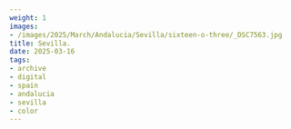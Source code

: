 ```yaml
---
weight: 1
images:
- /images/2025/March/Andalucia/Sevilla/sixteen-o-three/_DSC7563.jpg
title: Sevilla.
date: 2025-03-16
tags:
- archive
- digital
- spain
- andalucia
- sevilla
- color
---
```


